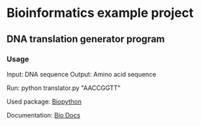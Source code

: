 # Bioinformatics example project

## DNA translation generator program

### Usage

Input: DNA sequence
Output: Amino acid sequence

Run: python translator.py "AACCGGTT"

Used package: [Biopython](https://biopython.org/)  

Documentation: [Bio Docs](https://www.sznistvan.hu/biodocs)
